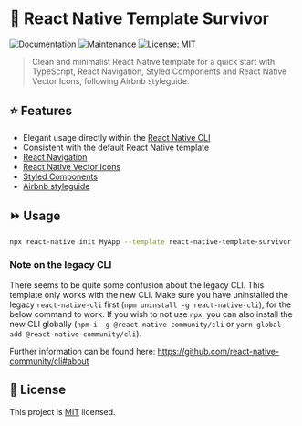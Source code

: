 # :rocket: React Native Template Survivor

<p>
  <a href="https://github.com/victorbrugnolo/react-native-template-survivor#readme">
    <img alt="Documentation" src="https://img.shields.io/badge/documentation-yes-brightgreen.svg" target="_blank" />
  </a>
  <a href="https://github.com/victorbrugnolo/react-native-template-survivor/graphs/commit-activity">
    <img alt="Maintenance" src="https://img.shields.io/badge/Maintained%3F-yes-green.svg" target="_blank" />
  </a>
  <a href="https://github.com/victorbrugnolo/react-native-template-survivor/blob/master/LICENSE">
    <img alt="License: MIT" src="https://img.shields.io/badge/License-MIT-yellow.svg" target="_blank" />
  </a>
</p>

> Clean and minimalist React Native template for a quick start with TypeScript, React Navigation, Styled Components and React Native Vector Icons, following Airbnb styleguide.

## :star: Features

- Elegant usage directly within the [React Native CLI](https://github.com/react-native-community/cli)
- Consistent with the default React Native template
- [React Navigation](https://reactnavigation.org)
- [React Native Vector Icons](https://github.com/oblador/react-native-vector-icons)
- [Styled Components](https://styled-components.com)
- [Airbnb styleguide](https://airbnb.io/javascript/react/)

## :fast_forward: Usage

```sh
npx react-native init MyApp --template react-native-template-survivor
```

### Note on the legacy CLI
There seems to be quite some confusion about the legacy CLI. This template only works with the new CLI. Make sure you have uninstalled the legacy `react-native-cli` first (`npm uninstall -g react-native-cli`), for the below command to work. If you wish to not use `npx`, you can also install the new CLI globally (`npm i -g @react-native-community/cli` or `yarn global add @react-native-community/cli`).

Further information can be found here: https://github.com/react-native-community/cli#about

## :bookmark: License

This project is [MIT](LICENSE) licensed.
